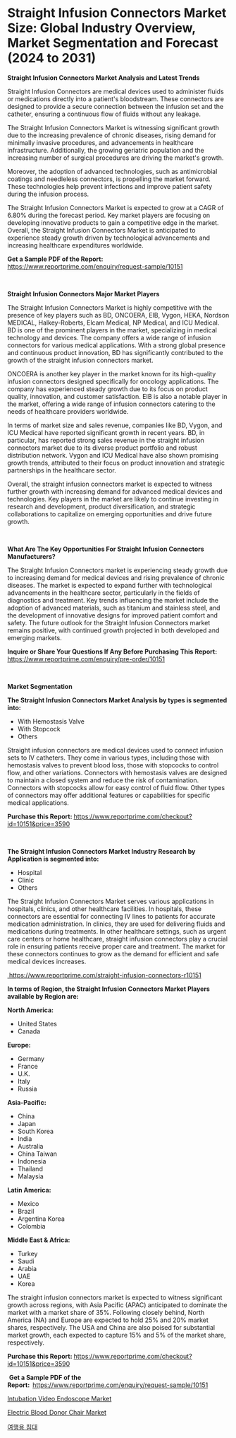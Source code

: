 <p><h1>Straight Infusion Connectors Market Size: Global Industry Overview, Market Segmentation and Forecast (2024 to 2031)</h1></p><p><strong>Straight Infusion Connectors Market Analysis and Latest Trends</strong></p>
<p><p>Straight Infusion Connectors are medical devices used to administer fluids or medications directly into a patient's bloodstream. These connectors are designed to provide a secure connection between the infusion set and the catheter, ensuring a continuous flow of fluids without any leakage.</p><p>The Straight Infusion Connectors Market is witnessing significant growth due to the increasing prevalence of chronic diseases, rising demand for minimally invasive procedures, and advancements in healthcare infrastructure. Additionally, the growing geriatric population and the increasing number of surgical procedures are driving the market's growth.</p><p>Moreover, the adoption of advanced technologies, such as antimicrobial coatings and needleless connectors, is propelling the market forward. These technologies help prevent infections and improve patient safety during the infusion process.</p><p>The Straight Infusion Connectors Market is expected to grow at a CAGR of 6.80% during the forecast period. Key market players are focusing on developing innovative products to gain a competitive edge in the market. Overall, the Straight Infusion Connectors Market is anticipated to experience steady growth driven by technological advancements and increasing healthcare expenditures worldwide.</p></p>
<p><strong>Get a Sample PDF of the Report:&nbsp;</strong> <a href="https://www.reportprime.com/enquiry/request-sample/10151">https://www.reportprime.com/enquiry/request-sample/10151</a></p>
<p>&nbsp;</p>
<p><strong>Straight Infusion Connectors Major Market Players</strong></p>
<p><p>The Straight Infusion Connectors Market is highly competitive with the presence of key players such as BD, ONCOERA, EIB, Vygon, HEKA, Nordson MEDICAL, Halkey-Roberts, Elcam Medical, NP Medical, and ICU Medical. BD is one of the prominent players in the market, specializing in medical technology and devices. The company offers a wide range of infusion connectors for various medical applications. With a strong global presence and continuous product innovation, BD has significantly contributed to the growth of the straight infusion connectors market.</p><p>ONCOERA is another key player in the market known for its high-quality infusion connectors designed specifically for oncology applications. The company has experienced steady growth due to its focus on product quality, innovation, and customer satisfaction. EIB is also a notable player in the market, offering a wide range of infusion connectors catering to the needs of healthcare providers worldwide.</p><p>In terms of market size and sales revenue, companies like BD, Vygon, and ICU Medical have reported significant growth in recent years. BD, in particular, has reported strong sales revenue in the straight infusion connectors market due to its diverse product portfolio and robust distribution network. Vygon and ICU Medical have also shown promising growth trends, attributed to their focus on product innovation and strategic partnerships in the healthcare sector.</p><p>Overall, the straight infusion connectors market is expected to witness further growth with increasing demand for advanced medical devices and technologies. Key players in the market are likely to continue investing in research and development, product diversification, and strategic collaborations to capitalize on emerging opportunities and drive future growth.</p></p>
<p>&nbsp;</p>
<p><strong>What Are The Key Opportunities For Straight Infusion Connectors Manufacturers?</strong></p>
<p><p>The Straight Infusion Connectors market is experiencing steady growth due to increasing demand for medical devices and rising prevalence of chronic diseases. The market is expected to expand further with technological advancements in the healthcare sector, particularly in the fields of diagnostics and treatment. Key trends influencing the market include the adoption of advanced materials, such as titanium and stainless steel, and the development of innovative designs for improved patient comfort and safety. The future outlook for the Straight Infusion Connectors market remains positive, with continued growth projected in both developed and emerging markets.</p></p>
<p><strong>Inquire or Share Your Questions If Any Before Purchasing This Report:</strong> <a href="https://www.reportprime.com/enquiry/pre-order/10151">https://www.reportprime.com/enquiry/pre-order/10151</a></p>
<p>&nbsp;</p>
<p><strong>Market Segmentation</strong></p>
<p><strong>The Straight Infusion Connectors Market Analysis by types is segmented into:</strong></p>
<p><ul><li>With Hemostasis Valve</li><li>With Stopcock</li><li>Others</li></ul></p>
<p><p>Straight infusion connectors are medical devices used to connect infusion sets to IV catheters. They come in various types, including those with hemostasis valves to prevent blood loss, those with stopcocks to control flow, and other variations. Connectors with hemostasis valves are designed to maintain a closed system and reduce the risk of contamination. Connectors with stopcocks allow for easy control of fluid flow. Other types of connectors may offer additional features or capabilities for specific medical applications.</p></p>
<p><strong>Purchase this Report:&nbsp;</strong><a href="https://www.reportprime.com/checkout?id=10151&price=3590">https://www.reportprime.com/checkout?id=10151&price=3590</a></p>
<p>&nbsp;</p>
<p><strong>The Straight Infusion Connectors Market Industry Research by Application is segmented into:</strong></p>
<p><ul><li>Hospital</li><li>Clinic</li><li>Others</li></ul></p>
<p><p>The Straight Infusion Connectors Market serves various applications in hospitals, clinics, and other healthcare facilities. In hospitals, these connectors are essential for connecting IV lines to patients for accurate medication administration. In clinics, they are used for delivering fluids and medications during treatments. In other healthcare settings, such as urgent care centers or home healthcare, straight infusion connectors play a crucial role in ensuring patients receive proper care and treatment. The market for these connectors continues to grow as the demand for efficient and safe medical devices increases.</p></p>
<p><a href="https://www.reportprime.com/straight-infusion-connectors-r10151">&nbsp;https://www.reportprime.com/straight-infusion-connectors-r10151</a></p>
<p><strong>In terms of Region, the Straight Infusion Connectors Market Players available by Region are:</strong></p>
<p>
    <p> <strong> North America: </strong>
        <ul>
            <li>United States</li>
            <li>Canada</li>
        </ul>
        </p> 
    <p> <strong> Europe: </strong>
        <ul>
            <li>Germany</li>
            <li>France</li>
            <li>U.K.</li>
            <li>Italy</li>
            <li>Russia</li>
        </ul>
        </p> 
    <p> <strong> Asia-Pacific: </strong>
        <ul>
            <li>China</li>
            <li>Japan</li>
            <li>South Korea</li>
            <li>India</li>
            <li>Australia</li>
            <li>China Taiwan</li>
            <li>Indonesia</li>
            <li>Thailand</li>
            <li>Malaysia</li>
        </ul>
        </p> 
    <p> <strong> Latin America: </strong>
        <ul>
            <li>Mexico</li>
            <li>Brazil</li>
            <li>Argentina Korea</li>
            <li>Colombia</li>
        </ul>
        </p> 
    <p> <strong> Middle East & Africa: </strong>
        <ul>
            <li>Turkey</li>
            <li>Saudi</li>
            <li>Arabia</li>
            <li>UAE</li>
            <li>Korea</li>
        </ul>
    </p>
    </p>
<p><p>The straight infusion connectors market is expected to witness significant growth across regions, with Asia Pacific (APAC) anticipated to dominate the market with a market share of 35%. Following closely behind, North America (NA) and Europe are expected to hold 25% and 20% market shares, respectively. The USA and China are also poised for substantial market growth, each expected to capture 15% and 5% of the market share, respectively.</p></p>
<p><strong>Purchase this Report: </strong><a href="https://www.reportprime.com/checkout?id=10151&price=3590">https://www.reportprime.com/checkout?id=10151&price=3590</a></p>
<p>&nbsp;<strong>Get a Sample PDF of the Report:&nbsp;&nbsp;</strong><a href="https://www.reportprime.com/enquiry/request-sample/10151">https://www.reportprime.com/enquiry/request-sample/10151</a></p>
<p><strong></strong></p>
<p><p><a href="https://github.com/redneck06/Market-Research-Report-List-2/blob/main/intubation-video-endoscope-market.md">Intubation Video Endoscope Market</a></p><p><a href="https://github.com/nicoletavirag/Market-Research-Report-List-2/blob/main/electric-blood-donor-chair-market.md">Electric Blood Donor Chair Market</a></p><p><a href="https://github.com/LanceOlsotn8978/Market-Research-Report-List-1/blob/main/960932421709.md">여행용 침대</a></p></p>